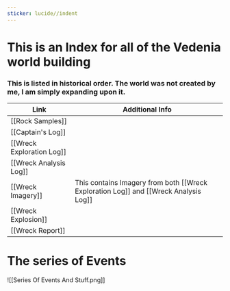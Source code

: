 ```yaml
---
sticker: lucide//indent
---
```

# This is an Index for all of the Vedenia world building
### This is listed in historical order. The world was not created by me, I am simply expanding upon it.

| Link                      | Additional Info                                                                      |
| ------------------------- | ------------------------------------------------------------------------------------ |
| [[Rock Samples]]          |                                                                                      |
| [[Captain's Log]]         |                                                                                      |
| [[Wreck Exploration Log]] |                                                                                      |
| [[Wreck Analysis Log]]    |                                                                                      |
| [[Wreck Imagery]]         | This contains Imagery from both [[Wreck Exploration Log]] and [[Wreck Analysis Log]] | 
| [[Wreck Explosion]]       |                                                                                      |
| [[Wreck Report]]          |                                                                                      |

# The series of Events
![[Series Of Events And Stuff.png]]